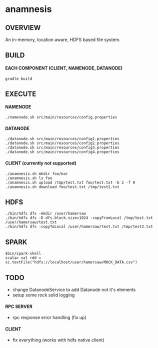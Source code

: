 # anamnesis
## OVERVIEW
An in-memory, location aware, HDFS based file system.

## BUILD
#### EACH COMPONENT (CLIENT, NAMENODE, DATANODE)
    gradle build

## EXECUTE
#### NAMENODE
    ./namenode.sh src/main/resources/config.properties
#### DATANODE
    ./datanode.sh src/main/resources/config1.properties
    ./datanode.sh src/main/resources/config2.properties
    ./datanode.sh src/main/resources/config3.properties
    ./datanode.sh src/main/resources/config4.properties
#### CLIENT (currently not supported)
    ./anamnesis.sh mkdir foo/bar
    ./anamnesis.sh ls foo
    ./anamnesis.sh upload /tmp/test.txt foo/test.txt -b 2 -f 0
    ./anamnesis.sh download foo/test.txt /tmp/test2.txt

## HDFS
    ./bin/hdfs dfs -mkdir /user/hamersaw
    ./bin/hdfs dfs -D dfs.block.size=1024 -copyFromLocal /tmp/test.txt /user/hamersaw/test.txt
    ./bin/hdfs dfs -copyToLocal /user/hamersaw/test.txt /tmp/test2.txt

## SPARK
    $bin/spark-shell
    scala> val rdd = sc.textFile("hdfs://localhost/user/hamersaw/MOCK_DATA.csv")

## TODO
- change DatanodeService to add Datanode not it's elements
- setup some rock solid logging
#### RPC SERVER
- rpc response error handling (fix up)
#### CLIENT
- fix everything (works with hdfs native client)
